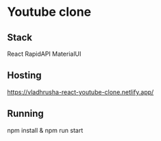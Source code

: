 # Youtube clone 

## Stack

React
RapidAPI
MaterialUI

## Hosting

https://vladhrusha-react-youtube-clone.netlify.app/

## Running

npm install &
npm run start
